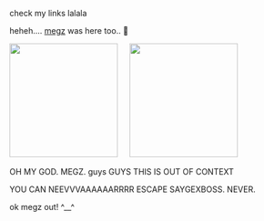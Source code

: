 
check my links lalala
⠀
⠀

heheh.... [megz](https://github.com/5uguru) was here too.. 👀

<img src=https://i.postimg.cc/FH98Cy2f/IMG-20250325-025244-663.jpg width="190" height="200">⠀⠀<img src=https://i.postimg.cc/ZqNQCwNM/Untitled19-20250503234407.png width="190" height="200">

OH MY GOD. MEGZ. 
guys GUYS THIS IS OUT OF CONTEXT

YOU CAN NEEVVVAAAAAARRRR ESCAPE SAYGEXBOSS. NEVER.

ok megz out! ^__^
